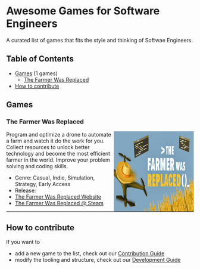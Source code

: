 # Awesome Games for Software Engineers

A curated list of games that fits the style and thinking of Softwae Engineers.

## Table of Contents

* [Games](#games) (1 games)
  * [The Farmer Was Replaced](#the-farmer-was-replaced)
* [How to contribute](#how-to-contribute)
</ul>

## Games


<h3 id="the-farmer-was-replaced">The Farmer Was Replaced</h3>

<img align="right" width="215" height="215" src="./generated/images/the-farmer-was-replaced.jpg" />

Program and optimize a drone to automate a farm and watch it do the work for you. Collect resources to unlock better technology and become the most efficient farmer in the world. Improve your problem solving and coding skills.
* Genre: Casual, Indie, Simulation, Strategy, Early Access
* Release: 
* [The Farmer Was Replaced Website](https://www.metaroot.ch/press-kit/the-farmer-was-replaced)
* [The Farmer Was Replaced @ Steam](2060160)

----


## How to contribute

If you want to 
* add a new game to the list, check out our [Contribution Guide](/CONTRIBUTING.md)
* modify the tooling and structure, check out our [Development Guide](/DEVELOPMENT.md)

